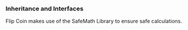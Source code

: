 <h3>Inheritance and Interfaces</h3>
Flip Coin makes use of the SafeMath Library to ensure safe calculations.
